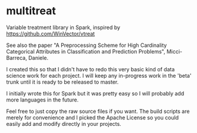 # multitreat
Variable treatment library in Spark, inspired by https://github.com/WinVector/vtreat

See also the paper "A Preprocessing Scheme for High Cardinality Categorical Attributes in Classification and Prediction Problems", Micci-Barreca, Daniele.

I created this so that I didn't have to redo this very basic kind of data science work for each project.  I will keep any in-progress work in the 'beta' trunk until it is ready to be released to master.

I initially wrote this for Spark but it was pretty easy so I will probably add more languages in the future.

Feel free to just copy the raw source files if you want.  The build scripts are merely for convenience and I picked the Apache License so you could easily add and modify directly in your projects.
